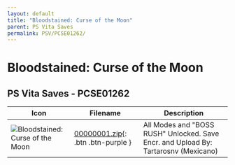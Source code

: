 ```yaml
---
layout: default
title: "Bloodstained: Curse of the Moon"
parent: PS Vita Saves
permalink: PSV/PCSE01262/
---
```

# Bloodstained: Curse of the Moon

## PS Vita Saves - PCSE01262

| Icon | Filename | Description |
|------|----------|-------------|
| ![Bloodstained: Curse of the Moon](https://github.com/bucanero/apollo-vita/raw/main/sce_sys/icon0.png) | [00000001.zip](00000001.zip){: .btn .btn-purple } | All Modes and &#34;BOSS RUSH&#34; Unlocked.  Save Encr. and Upload By: Tartarosnv (Mexicano)  |
